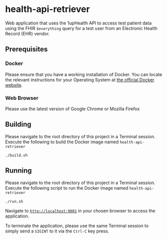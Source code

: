 # health-api-retriever

Web application that uses the 1upHealth API to access test patient data using
the FHIR ​`$everything​` query for a test user from an Electronic Health Record
(EHR) vendor.

## Prerequisites

### Docker

Please ensure that you have a working installation of Docker.
You can locate the relevant instructions for your Operating System at
[the official Docker website](https://docs.docker.com/install).


### Web Browser

Please use the latest version of Google Chrome or Mozilla Firefox

## Building

Please navigate to the root directory of this project in a Terminal session.
Execute the following to build the Docker image named `health-api-retriever`

```
./build.sh
```

## Running

Please navigate to the root directory of this project in a Terminal session.
Execute the following script to run the Docker image named `health-api-retriever`

```
./run.sh
```

Navigate to [`http://localhost:9001`](http://localhost:9001) in your chosen browser to access the application.

To terminate the application, please use the same Terminal session to simply send
a `SIGINT` to it via the `Ctrl-C` key press.